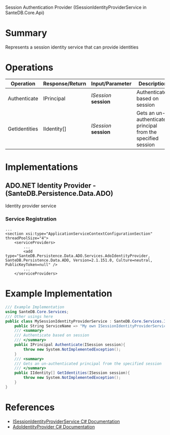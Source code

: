 Session Authentication Provider (ISessionIdentityProviderService in SanteDB.Core.Api)

# Summary
Represents a session identity service that can provide identities

# Operations

|Operation|Response/Return|Input/Parameter|Description|
|-|-|-|-|
|Authenticate|IPrincipal|*ISession* **session**|Authenticate based on session|
|GetIdentities|IIdentity[]|*ISession* **session**|Gets an un-authenticated principal from the specified session|

# Implementations


## ADO.NET Identity Provider - (SanteDB.Persistence.Data.ADO)
Identity provider service

### Service Registration
```markup
...
<section xsi:type="ApplicationServiceContextConfigurationSection" threadPoolSize="4">
	<serviceProviders>
		...
		<add type="SanteDB.Persistence.Data.ADO.Services.AdoIdentityProvider, SanteDB.Persistence.Data.ADO, Version=2.1.151.0, Culture=neutral, PublicKeyToken=null" />
		...
	</serviceProviders>
```
# Example Implementation
```csharp
/// Example Implementation
using SanteDB.Core.Services;
/// Other usings here
public class MySessionIdentityProviderService : SanteDB.Core.Services.ISessionIdentityProviderService { 
	public String ServiceName => "My own ISessionIdentityProviderService service";
	/// <summary>
	/// Authenticate based on session
	/// </summary>
	public IPrincipal Authenticate(ISession session){
		throw new System.NotImplementedException();
	}
	/// <summary>
	/// Gets an un-authenticated principal from the specified session
	/// </summary>
	public IIdentity[] GetIdentities(ISession session){
		throw new System.NotImplementedException();
	}
}
```

# References

* [ISessionIdentityProviderService C# Documentation](http://santesuite.org/assets/doc/net/html/T_SanteDB_Core_Services_ISessionIdentityProviderService.htm)
* [AdoIdentityProvider C# Documentation](http://santesuite.org/assets/doc/net/html/T_SanteDB_Persistence_Data_ADO_Services_AdoIdentityProvider.htm)

